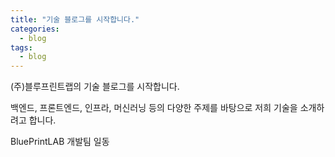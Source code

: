 ```yaml
---
title: "기술 블로그를 시작합니다."
categories:
  - blog
tags:
  - blog
---
```


(주)블루프린트랩의 기술 블로그를 시작합니다.

백엔드, 프론트엔드, 인프라, 머신러닝 등의 다양한 주제를 바탕으로 저희 기술을 소개하려고 합니다.


BluePrintLAB 개발팀 일동

